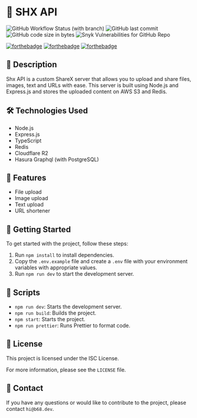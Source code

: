 # 🚀 **SHX API**

![GitHub Workflow Status (with branch)](https://img.shields.io/github/actions/workflow/status/BRAVO68WEB/shx/build-api.yaml?branch=dev&label=API%20BUILD%20STATUS&logo=typescript&style=for-the-badge)
![GitHub last commit](https://img.shields.io/github/last-commit/bravo68web/shx?style=for-the-badge)
![GitHub code size in bytes](https://img.shields.io/github/languages/code-size/bravo68web/shx?style=for-the-badge)
![Snyk Vulnerabilities for GitHub Repo](https://img.shields.io/snyk/vulnerabilities/github/bravo68web/shx?style=for-the-badge)

[![forthebadge](https://forthebadge.com/images/badges/made-with-typescript.svg)](https://forthebadge.com)
[![forthebadge](https://forthebadge.com/images/badges/powered-by-black-magic.svg)](https://forthebadge.com)
[![forthebadge](https://forthebadge.com/images/badges/built-with-love.svg)](https://forthebadge.com)

## 📝 Description

Shx API is a custom ShareX server that allows you to upload and share files, images,
text and URLs with ease. This server is built using Node.js and Express.js and
stores the uploaded content on AWS S3 and Redis.

## 🛠️ Technologies Used

- Node.js
- Express.js
- TypeScript
- Redis
- Cloudflare R2
- Hasura Graphql (with PostgreSQL)

## 🚀 Features

- File upload
- Image upload
- Text upload
- URL shortener

## 🚀 Getting Started

To get started with the project, follow these steps:

1. Run `npm install` to install dependencies.
2. Copy the `.env.example` file and create a `.env` file with your environment
   variables with appropriate values.
3. Run `npm run dev` to start the development server.

## 📜 Scripts

- `npm run dev`: Starts the development server.
- `npm run build`: Builds the project.
- `npm start`: Starts the project.
- `npm run prettier`: Runs Prettier to format code.

## 📝 License

This project is licensed under the ISC License.

For more information, please see the `LICENSE` file.

## 📧 Contact

If you have any questions or would like to contribute to the project, please
contact `hi@b68.dev`.
